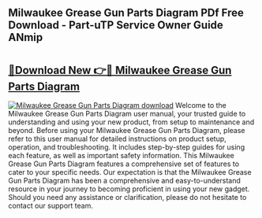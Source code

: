 ## Milwaukee Grease Gun Parts Diagram PDf Free Download - Part-uTP Service Owner Guide ANmip

# <h2><a href="http://dfilwj.blite.top/?on=Milwaukee+Grease+Gun+Parts+Diagram">🔗Download New 👉🔴 Milwaukee Grease Gun Parts Diagram</a></h2>

[![Milwaukee Grease Gun Parts Diagram download](https://i.imgur.com/lujVjoI.png)](http://dfilwj.blite.top/?on=Milwaukee+Grease+Gun+Parts+Diagram)
Welcome to the Milwaukee Grease Gun Parts Diagram user manual, your trusted guide to understanding and using your new product, from setup to maintenance and beyond. Before using your Milwaukee Grease Gun Parts Diagram, please refer to this user manual for detailed instructions on product setup, operation, and troubleshooting. It includes step-by-step guides for using each feature, as well as important safety information. This Milwaukee Grease Gun Parts Diagram features a comprehensive set of features to cater to your specific needs. Our expectation is that the Milwaukee Grease Gun Parts Diagram has been a comprehensive and easy-to-understand resource in your journey to becoming proficient in using your new gadget. Should you need any assistance or clarification, please do not hesitate to contact our support team.
